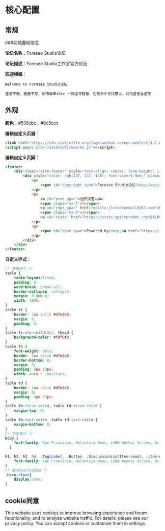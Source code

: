 # 核心配置

## 常规

###网站基础信息

**论坛名称**：Foresee Studio论坛

**论坛描述**：Foresee Studio工作室官方论坛

**欢迎横幅**：

```
Welcome to Foresee Studio论坛

登高不傲，居低不怨，保持谦卑<br> 一同追寻智慧，在使命中寻找意义，对抗虚无与虚荣
```

## 外观

**颜色**：#506cbc，#6c8ccc

**编辑自定义页眉**：

```html
<link href="https://cdn.staticfile.org/lxgw-wenkai-screen-webfont/1.7.0/lxgwwenkaiscreen.css" rel="stylesheet"></link>
<script async src="/assets/fireworks.js"></script>
```

**编辑自定义页脚**：

```html
<footer>
    <div class="site-footer" style="text-align: center; line-height: 1;">
        <div style="color: rgb(137, 137, 140); font-size:0.9em;" class="footer-container rm-link-color">
            <p>
                <span id="copyright_span">Foresee Studio论坛&nbsp;&copy;&nbsp;2023-2024</span>
            </p> 
            <p>
                <a id="prot_span">社区规范</a>
                <span class="mx-2">|</span>
                <a id="rept_span" href="mailto:jlstudioemail@163.com">违法和不良信息举报</a>
                <span class="mx-2">|</span>
                <a id="stats" href="https://stats.uptimerobot.com/QAL8xc6m8y" target="_blank">状态</a>
            </p>
            <p>
                <span id="team_span">Powered by&nbsp;<a href="https://foreseestudio.top/">Foresee Studio Project Team</a></span>
            </p>
        </div>
    </div>
</footer>
```

**自定义样式**：

```css
/* 表格美化 */
table {
    table-layout:fixed;
    padding: 0;
    word-break: break-all;
    border-collapse: collapse;
    margin: 0.8em 0;
    width: 100%;
}
table tr {
    border: 1px solid #dfe2e5;
    margin: 0;
    padding: 0;
}
table tr:nth-child(2n), thead {
    background-color: #f8f8f8;
}
table th {
    font-weight: bold;
    border: 1px solid #dfe2e5;
    border-bottom: 0;
    margin: 0;
    padding: 6px 13px;
    width: auto ! important;
}
table td {
    border: 1px solid #dfe2e5;
    margin: 0;
    padding: 6px 13px;
}
table th:first-child, table td:first-child {
    margin-top: 0;
}
table th:last-child, table td:last-child {
    margin-bottom: 0;
}
/* 字体美化 */
body {
    font-family: San Francisco, Helvetica Neue, LXGW WenKai Screen, Arial, sans-serif;
  }
  
h1, h2, h3, h4, .TagsLabel, .Button, .DiscussionListItem-count, .item-discussion-views {
    font-family: San Francisco, Helvetica Neue, LXGW WenKai Screen, Arial, sans-serif;
}
/* 取消欢迎关闭按钮 */
.Hero-close{
	display:none;
}
```

## cookie同意

This website uses cookies to improve browsing experience and forum functionality, and to analyze website traffic. For details, please see our privacy policy. You can accept cookies or customize them in settings.